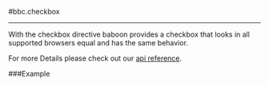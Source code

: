 #bbc.checkbox

- - -

With the checkbox directive baboon provides a checkbox that looks in all supported browsers equal and has the same behavior.

For more Details please check out our <a href="/doc#/api/bbc.alert.directive:bbcAlert" target="_self">api reference</a>.

###Example